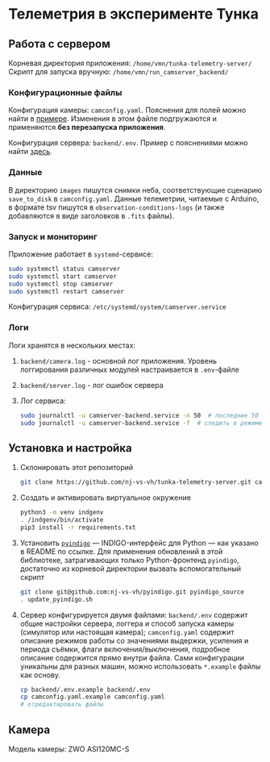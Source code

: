 # Телеметрия в эксперименте Тунка

## Работа с сервером

Корневая директория приложения: `/home/vmn/tunka-telemetry-server/`
Скрипт для запуска вручную: `/home/vmn/run_camserver_backend/`

### Конфигурационные файлы

Конфигурация камеры: `camconfig.yaml`. Пояснения для полей можно найти в [примере](camconfig.yaml.example).
Изменения в этом файле подгружаются и применяются **без перезапуска приложения**.

Конфигурация сервера: `backend/.env`. Пример с пояснениями можно найти [здесь](backend/.env.example).

### Данные

В директорию `images` пишутся снимки неба, соответствующие сценарию `save_to_disk` в `camconfig.yaml`. Данные телеметрии, читаемые с Arduino, в формате tsv пишутся в `observation-conditions-logs` (и также добавляются в виде заголовков в `.fits` файлы).

### Запуск и мониторинг

Приложение работает в `systemd`-сервисе:

```bash
sudo systemctl status camserver
sudo systemctl start camserver
sudo systemctl stop camserver
sudo systemctl restart camserver
```

Конфигурация сервиса: `/etc/systemd/system/camserver.service`

### Логи

Логи хранятся в нескольких местах:

1. `backend/camera.log` - основной лог приложения. Уровень логгирования различных модулей настраивается в `.env`-файле
2. `backend/server.log` - лог ошибок сервера
3. Лог сервиса:

    ```bash
    sudo journalctl -u camserver-backend.service -n 50  # последние 50 записей
    sudo journalctl -u camserver-backend.service -f  # следить в режиме реального времени, например при запуске сервера
    ```

## Установка и настройка

1. Склонировать этот репозиторий
    ```bash
    git clone https://github.com/nj-vs-vh/tunka-telemetry-server.git camera-server
    ```

2. Создать и активировать виртуальное окружение
    ```bash
    python3 -m venv indgenv
    . /indgenv/bin/activate
    pip3 install -r requirements.txt
    ```

3. Установить [`pyindigo`](https://github.com/nj-vs-vh/pyindigo) — INDIGO-интерфейс для Python — как указано в README по ссылке. Для применения обновлений в этой библиотеке, затрагивающих только Python-фронтенд `pyindigo`, достаточно из корневой директории вызвать вспомогательный скрипт
    ```bash
    git clone git@github.com:nj-vs-vh/pyindigo.git pyindigo_source
    . update_pyindigo.sh
    ```

4. Сервер конфигурируется двумя файлами: `backend/.env` содержит общие настройки сервера, логгера и способ запуска камеры (симулятор или настоящая камера); `camconfig.yaml` содержит описание режимов работы со значениями выдержки, усиления и периода съёмки, флаги включения/выключения, подробное описание содержится прямо внутри файла. Сами конфигурации уникальны для разных машин, можно использовать `*.example` файлы как основу.

    ```bash
    cp backend/.env.example backend/.env
    cp camconfig.yaml.example camconfig.yaml
    # отредактировать файлы
    ```

## Камера

Модель камеры: ZWO ASI120MC-S
